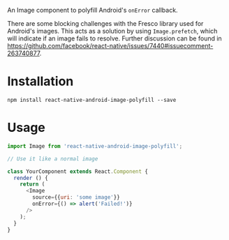 An Image component to polyfill Android's `onError` callback.

There are some blocking challenges with the Fresco library used for Android's images. This acts as a solution by using `Image.prefetch`, which will indicate if an image fails to resolve. Further discussion can be found in https://github.com/facebook/react-native/issues/7440#issuecomment-263740877.

# Installation

```
npm install react-native-android-image-polyfill --save
```

# Usage

```js
import Image from 'react-native-android-image-polyfill';

// Use it like a normal image

class YourComponent extends React.Component {
  render () {
    return (
      <Image
        source={{uri: 'some image'}}
        onError={() => alert('Failed!')}
      />
    );
  }
}
```
